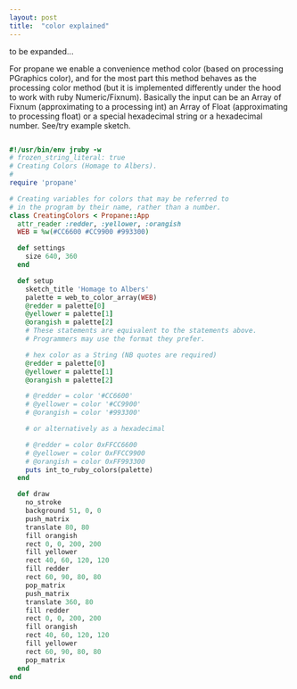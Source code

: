 ```yaml
---
layout: post
title:  "color explained"
---
```

to be expanded...

For propane we enable a convenience method color (based on processing PGraphics color), and for the most part this method behaves as the processing color method (but it is implemented differently under the hood to work with ruby Numeric/Fixnum). Basically the input can be an Array of Fixnum (approximating to a processing int) an Array of Float (approximating to processing float) or a special hexadecimal string or a hexadecimal number. See/try example sketch.

```ruby

#!/usr/bin/env jruby -w
# frozen_string_literal: true
# Creating Colors (Homage to Albers).
#
require 'propane'

# Creating variables for colors that may be referred to
# in the program by their name, rather than a number.
class CreatingColors < Propane::App
  attr_reader :redder, :yellower, :orangish
  WEB = %w(#CC6600 #CC9900 #993300)

  def settings
    size 640, 360
  end  

  def setup
    sketch_title 'Homage to Albers'
    palette = web_to_color_array(WEB)
    @redder = palette[0]
    @yellower = palette[1]
    @orangish = palette[2]
    # These statements are equivalent to the statements above.
    # Programmers may use the format they prefer.

    # hex color as a String (NB quotes are required)
    @redder = palette[0]
    @yellower = palette[1]
    @orangish = palette[2]

    # @redder = color '#CC6600'
    # @yellower = color '#CC9900'
    # @orangish = color '#993300'

    # or alternatively as a hexadecimal

    # @redder = color 0xFFCC6600
    # @yellower = color 0xFFCC9900
    # @orangish = color 0xFF993300
    puts int_to_ruby_colors(palette)
  end

  def draw
    no_stroke
    background 51, 0, 0
    push_matrix
    translate 80, 80
    fill orangish
    rect 0, 0, 200, 200
    fill yellower
    rect 40, 60, 120, 120
    fill redder
    rect 60, 90, 80, 80
    pop_matrix
    push_matrix
    translate 360, 80
    fill redder
    rect 0, 0, 200, 200
    fill orangish
    rect 40, 60, 120, 120
    fill yellower
    rect 60, 90, 80, 80
    pop_matrix
  end
end

```
